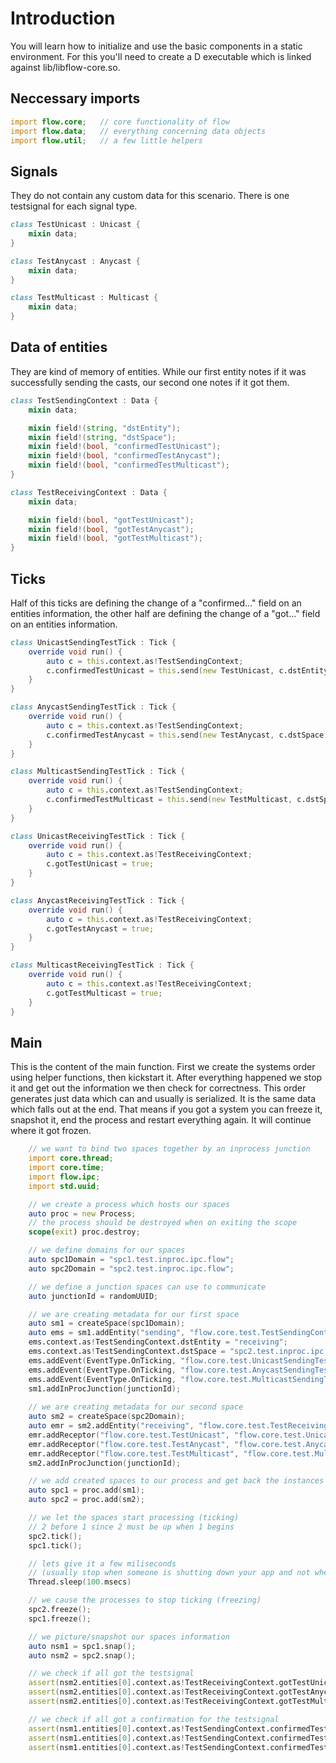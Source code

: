 # Introduction
You will learn how to initialize and use the basic components in a static environment.
For this you'll need to create a D executable which is linked against lib/libflow-core.so.

## Neccessary imports
```D
import flow.core;   // core functionality of flow
import flow.data;   // everything concerning data objects
import flow.util;   // a few little helpers
```

## Signals
They do not contain any custom data for this scenario.
There is one testsignal for each signal type.
```D
class TestUnicast : Unicast {
    mixin data;
}

class TestAnycast : Anycast {
    mixin data;
}

class TestMulticast : Multicast {
    mixin data;
}
```

## Data of entities
They are kind of memory of entities.
While our first entity notes if it was successfully sending the casts,
our second one notes if it got them.
```D
class TestSendingContext : Data {
    mixin data;

    mixin field!(string, "dstEntity");
    mixin field!(string, "dstSpace");
    mixin field!(bool, "confirmedTestUnicast");
    mixin field!(bool, "confirmedTestAnycast");
    mixin field!(bool, "confirmedTestMulticast");
}

class TestReceivingContext : Data {
    mixin data;

    mixin field!(bool, "gotTestUnicast");
    mixin field!(bool, "gotTestAnycast");
    mixin field!(bool, "gotTestMulticast");
}
```

## Ticks
Half of this ticks are defining the change of a "confirmed..." field on an entities information,
the other half are defining the change of a "got..." field on an entities information.
```D
class UnicastSendingTestTick : Tick {
    override void run() {
        auto c = this.context.as!TestSendingContext;
        c.confirmedTestUnicast = this.send(new TestUnicast, c.dstEntity, c.dstSpace);
    }
}

class AnycastSendingTestTick : Tick {
    override void run() {
        auto c = this.context.as!TestSendingContext;
        c.confirmedTestAnycast = this.send(new TestAnycast, c.dstSpace);
    }
}

class MulticastSendingTestTick : Tick {
    override void run() {
        auto c = this.context.as!TestSendingContext;
        c.confirmedTestMulticast = this.send(new TestMulticast, c.dstSpace);
    }
}

class UnicastReceivingTestTick : Tick {
    override void run() {
        auto c = this.context.as!TestReceivingContext;
        c.gotTestUnicast = true;
    }
}

class AnycastReceivingTestTick : Tick {
    override void run() {
        auto c = this.context.as!TestReceivingContext;
        c.gotTestAnycast = true;
    }
}

class MulticastReceivingTestTick : Tick {
    override void run() {
        auto c = this.context.as!TestReceivingContext;
        c.gotTestMulticast = true;
    }
}
```

## Main
This is the content of the main function.
First we create the systems order using helper functions, then kickstart it.
After everything happened we stop it and get out the information we then check for correctness.
This order generates just data which can and usually is serialized. It is the same data which falls out at the end.
That means if you got a system you can freeze it, snapshot it, end the process and restart everything again. It will continue where it got frozen.

```D
    // we want to bind two spaces together by an inprocess junction
    import core.thread;
    import core.time;
    import flow.ipc;
    import std.uuid;

    // we create a process which hosts our spaces
    auto proc = new Process;
    // the process should be destroyed when on exiting the scope
    scope(exit) proc.destroy;

    // we define domains for our spaces
    auto spc1Domain = "spc1.test.inproc.ipc.flow";
    auto spc2Domain = "spc2.test.inproc.ipc.flow";

    // we define a junction spaces can use to communicate
    auto junctionId = randomUUID;

    // we are creating metadata for our first space
    auto sm1 = createSpace(spc1Domain);
    auto ems = sm1.addEntity("sending", "flow.core.test.TestSendingContext");
    ems.context.as!TestSendingContext.dstEntity = "receiving";
    ems.context.as!TestSendingContext.dstSpace = "spc2.test.inproc.ipc.flow";
    ems.addEvent(EventType.OnTicking, "flow.core.test.UnicastSendingTestTick");
    ems.addEvent(EventType.OnTicking, "flow.core.test.AnycastSendingTestTick");
    ems.addEvent(EventType.OnTicking, "flow.core.test.MulticastSendingTestTick");
    sm1.addInProcJunction(junctionId);
    
    // we are creating metadata for our second space
    auto sm2 = createSpace(spc2Domain);
    auto emr = sm2.addEntity("receiving", "flow.core.test.TestReceivingContext");
    emr.addReceptor("flow.core.test.TestUnicast", "flow.core.test.UnicastReceivingTestTick");
    emr.addReceptor("flow.core.test.TestAnycast", "flow.core.test.AnycastReceivingTestTick");
    emr.addReceptor("flow.core.test.TestMulticast", "flow.core.test.MulticastReceivingTestTick");
    sm2.addInProcJunction(junctionId);

    // we add created spaces to our process and get back the instances
    auto spc1 = proc.add(sm1);
    auto spc2 = proc.add(sm2);

    // we let the spaces start processing (ticking)
    // 2 before 1 since 2 must be up when 1 begins
    spc2.tick();
    spc1.tick();

    // lets give it a few miliseconds
    // (usually stop when someone is shutting down your app and not when something happened)
    Thread.sleep(100.msecs)

    // we cause the processes to stop ticking (freezing)
    spc2.freeze();
    spc1.freeze();

    // we picture/snapshot our spaces information
    auto nsm1 = spc1.snap();
    auto nsm2 = spc2.snap();

    // we check if all got the testsignal
    assert(nsm2.entities[0].context.as!TestReceivingContext.gotTestUnicast, "didn't get test unicast");
    assert(nsm2.entities[0].context.as!TestReceivingContext.gotTestAnycast, "didn't get test anycast");
    assert(nsm2.entities[0].context.as!TestReceivingContext.gotTestMulticast, "didn't get test multicast");

    // we check if all got a confirmation for the testsignal
    assert(nsm1.entities[0].context.as!TestSendingContext.confirmedTestUnicast, "didn't confirm test unicast");
    assert(nsm1.entities[0].context.as!TestSendingContext.confirmedTestAnycast, "didn't confirm test anycast");
    assert(nsm1.entities[0].context.as!TestSendingContext.confirmedTestMulticast, "didn't confirm test multicast");
```